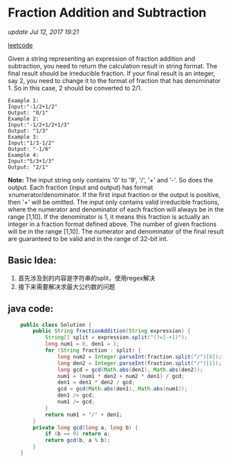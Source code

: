 # Fraction Addition and Subtraction

_update Jul 12, 2017 19:21_

[leetcode](https://leetcode.com/problems/fraction-addition-and-subtraction/#/description)

Given a string representing an expression of fraction addition and subtraction, you need to return the calculation result in string format. The final result should be irreducible fraction. If your final result is an integer, say 2, you need to change it to the format of fraction that has denominator 1. So in this case, 2 should be converted to 2/1.

```text
Example 1:
Input:"-1/2+1/2"
Output: "0/1"
Example 2:
Input:"-1/2+1/2+1/3"
Output: "1/3"
Example 3:
Input:"1/3-1/2"
Output: "-1/6"
Example 4:
Input:"5/3+1/3"
Output: "2/1"
```

**Note:** The input string only contains '0' to '9', '/', '+' and '-'. So does the output. Each fraction \(input and output\) has format ±numerator/denominator. If the first input fraction or the output is positive, then '+' will be omitted. The input only contains valid irreducible fractions, where the numerator and denominator of each fraction will always be in the range \[1,10\]. If the denominator is 1, it means this fraction is actually an integer in a fraction format defined above. The number of given fractions will be in the range \[1,10\]. The numerator and denominator of the final result are guaranteed to be valid and in the range of 32-bit int.

## Basic Idea:

1. 首先涉及到的内容是字符串的split，使用regex解决
2. 接下来需要解决求最大公约数的问题

## java code:

```java
    public class Solution {
        public String fractionAddition(String expression) {
            String[] split = expression.split("(?=[-+])");
            long num1 = 0, den1 = 1;
            for (String fraction : split) {
                long num2 = Integer.parseInt(fraction.split("/")[0]);
                long den2 = Integer.parseInt(fraction.split("/")[1]);
                long gcd = gcd(Math.abs(den1), Math.abs(den2));
                num1 = (num1 * den2 + num2 * den1) / gcd;
                den1 = den1 * den2 / gcd;
                gcd = gcd(Math.abs(den1), Math.abs(num1));
                den1 /= gcd;
                num1 /= gcd;
            }
            return num1 + "/" + den1;
        }
        private long gcd(long a, long b) {
            if (b == 0) return a;
            return gcd(b, a % b);
        }
    }
```

